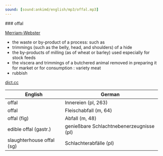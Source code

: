 ```yaml
---
sound: [sound:ankimd/english/mp3/offal.mp3]
---
```


\### offal

[Merriam-Webster](https://www.merriam-webster.com/dictionary/offal)

- the waste or by-product of a process: such as
- trimmings (such as the belly, head, and shoulders) of a hide
- the by-products of milling (as of wheat or barley) used especially for stock feeds
- the viscera and trimmings of a butchered animal removed in preparing it for market or for consumption : variety meat
- rubbish

[dict.cc](https://www.dict.cc/offal)

| English        | German       |
| -------------- | ------------ |
| offal | Innereien (pl, 263) |
| offal | Fleischabfall (m, 64) |
| offal (fig) | Abfall (m, 48) |
| edible offal (gastr.) | genießbare Schlachtnebenerzeugnisse (pl) |
| slaughterhouse offal (sg) | Schlachterabfälle (pl) |

